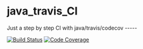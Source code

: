 # java_travis_CI 
Just a step by step CI with java/travis/codecov -----

[![Build Status](https://travis-ci.org/emrahpekesen/java_travis_CI.svg?branch=test-branch)](https://travis-ci.org/emrahpekesen/java_travis_CI)      [![Code Coverage](https://img.shields.io/codecov/c/github/emrahpekesen/java_travis_CI/test-branch.svg)](https://codecov.io/github/emrahpekesen/java_travis_CI?branch=test-branch)
